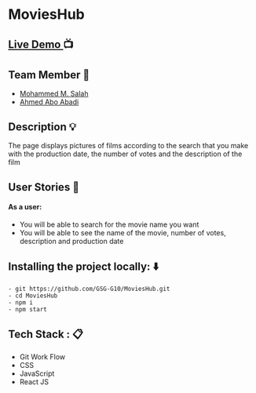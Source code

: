 # MoviesHub

## [Live Demo ](https://movieshubreact.netlify.app/) :tv:

## Team Member :busts_in_silhouette:
* [Mohammed M. Salah](https://github.com/mohammedsalah7)
* [Ahmed Abo Abadi](https://github.com/AhemdAboAbadi)


## Description :bulb:
The page displays pictures of films according to the search that you make with the production date, the number of votes and the description of the film

## User Stories :book:
#### As a user:
- You will be able to search for the movie name you want
- You will be able to see the name of the movie, number of votes, description and production date


## Installing the project locally: :arrow_down:
```
- git https://github.com/GSG-G10/MoviesHub.git
- cd MoviesHub
- npm i
- npm start
```


## Tech Stack : :clipboard:
* Git Work Flow
* CSS
* JavaScript
* React JS













